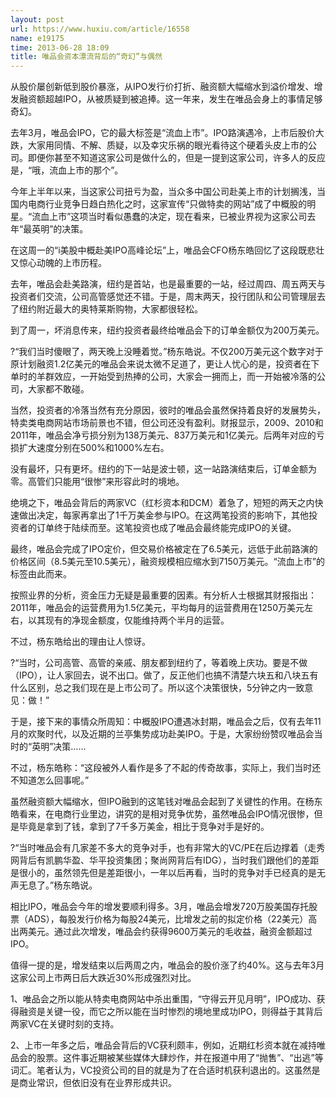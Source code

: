 ```yaml
---
layout: post
url: https://www.huxiu.com/article/16558
name: e19175
time: 2013-06-28 18:09
title: 唯品会资本漂流背后的“奇幻”与偶然
---
```

从股价屡创新低到股价暴涨，从IPO发行价打折、融资额大幅缩水到溢价增发、增发融资额超越IPO，从被质疑到被追捧。这一年来，发生在唯品会身上的事情足够奇幻。

去年3月，唯品会IPO，它的最大标签是“流血上市”。IPO路演遇冷，上市后股价大跌，大家用同情、不解、质疑，以及幸灾乐祸的眼光看待这个硬着头皮上市的公司。即便你甚至不知道这家公司是做什么的，但是一提到这家公司，许多人的反应是，“哦，流血上市的那个”。

今年上半年以来，当这家公司扭亏为盈，当众多中国公司赴美上市的计划搁浅，当国内电商行业竞争日趋白热化之时，这家宣传“只做特卖的网站”成了中概股的明星。“流血上市”这项当时看似愚蠢的决定，现在看来，已被业界视为这家公司去年“最英明”的决策。

在这周一的“i美股中概赴美IPO高峰论坛”上，唯品会CFO杨东皓回忆了这段既悲壮又惊心动魄的上市历程。

去年，唯品会赴美路演，纽约是首站，也是最重要的一站，经过周四、周五两天与投资者们交流，公司高管感觉还不错。于是，周末两天，投行团队和公司管理层去了纽约附近最大的奥特莱斯购物，大家都很轻松。

到了周一，坏消息传来，纽约投资者最终给唯品会下的订单金额仅为200万美元。

?“我们当时傻眼了，两天晚上没睡着觉。”杨东皓说。不仅200万美元这个数字对于原计划融资1.2亿美元的唯品会来说太微不足道了，更让人忧心的是，投资者在下单时的羊群效应，一开始受到热捧的公司，大家会一拥而上，而一开始被冷落的公司，大家都不敢碰。

当然，投资者的冷落当然有充分原因，彼时的唯品会虽然保持着良好的发展势头，特卖类电商网站市场前景也不错，但公司还没有盈利。财报显示，2009、2010和2011年，唯品会净亏损分别为138万美元、837万美元和1亿美元。后两年对应的亏损扩大速度分别在500%和1000%左右。

没有最坏，只有更坏。纽约的下一站是波士顿，这一站路演结束后，订单金额为零。高管们只能用“很惨”来形容此时的境地。

绝境之下，唯品会背后的两家VC（红杉资本和DCM）着急了，短短的两天之内快速做出决定，每家再拿出了1千万美金参与IPO。在这两笔投资的影响下，其他投资者的订单终于陆续而至。这笔投资也成了唯品会最终能完成IPO的关键。

最终，唯品会完成了IPO定价，但交易价格被定在了6.5美元，远低于此前路演的价格区间（8.5美元至10.5美元），融资规模相应缩水到7150万美元。“流血上市”的标签由此而来。

按照业界的分析，资金压力无疑是最重要的因素。有分析人士根据其财报指出：2011年，唯品会的运营费用为1.5亿美元，平均每月的运营费用在1250万美元左右，以其现有的净现金额度，仅能维持两个半月的运营。

不过，杨东皓给出的理由让人惊讶。

?“当时，公司高管、高管的亲戚、朋友都到纽约了，等着晚上庆功。要是不做（IPO），让人家回去，说不出口。做了，反正他们也搞不清楚六块五和八块五有什么区别，总之我们现在是上市公司了。所以这个决策很快，5分钟之内一致意见：做！”

于是，接下来的事情众所周知：中概股IPO遭遇冰封期，唯品会之后，仅有去年11月的欢聚时代，以及近期的兰亭集势成功赴美IPO。于是，大家纷纷赞叹唯品会当时的“英明”决策……

不过，杨东皓称：“这段被外人看作是多了不起的传奇故事，实际上，我们当时还不知道怎么回事呢。”

虽然融资额大幅缩水，但IPO融到的这笔钱对唯品会起到了关键性的作用。在杨东皓看来，在电商行业里边，讲究的是相对竞争优势，虽然唯品会IPO情况很惨，但是毕竟是拿到了钱，拿到了7千多万美金，相比于竞争对手是好的。

?“当时唯品会有几家差不多大的竞争对手，也有非常大的VC/PE在后边撑着（走秀网背后有凯鹏华盈、华平投资集团；聚尚网背后有IDG），当时我们跟他们的差距是很小的，虽然领先但是差距很小，一年以后再看，当时的竞争对手已经真的是无声无息了。”杨东皓说。

相比IPO，唯品会今年的增发要顺利得多。3月，唯品会增发720万股美国存托股票（ADS），每股发行价格为每股24美元，比增发之前的拟定价格（22美元）高出两美元。通过此次增发，唯品会约获得9600万美元的毛收益，融资金额超过IPO。

值得一提的是，增发结束以后两周之内，唯品会的股价涨了约40%。这与去年3月这家公司上市两日后大跌近30%形成强烈对比。

1、唯品会之所以能从特卖电商网站中杀出重围，“守得云开见月明”，IPO成功、获得融资是关键一役，而它之所以能在当时惨烈的境地里成功IPO，则得益于其背后两家VC在关键时刻的支持。

2、上市一年多之后，唯品会背后的VC获利颇丰，例如，近期红杉资本就在减持唯品会的股票。这件事近期被某些媒体大肆炒作，并在报道中用了“抛售”、“出逃”等词汇。笔者认为，VC投资公司的目的就是为了在合适时机获利退出的。这虽然是是商业常识，但依旧没有在业界形成共识。

